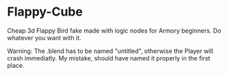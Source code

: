 # Flappy-Cube
Cheap 3d Flappy Bird fake made with logic nodes for Armory beginners. Do whatever you want with it. 

Warning: The .blend has to be named "untitled", otherwise the Player will crash immediatly. My mistake, should have named it properly in the first place.
